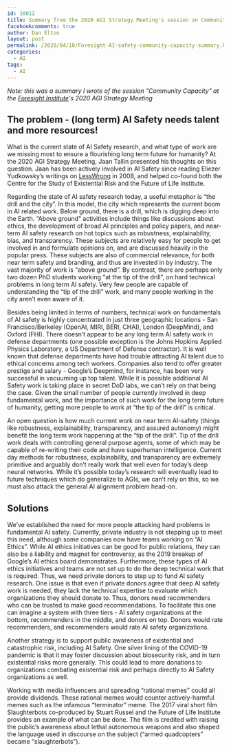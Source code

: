 ```yaml
---
id: 10012
title: Summary from the 2020 AGI Strategy Meeting's session on Community Capacity
facebookcomments: true
author: Dan Elton
layout: post
permalink: /2020/04/10/Foresight-AI-safety-community-capacity-summary.html
categories:
  - AI
tags:
  - AI
---
```


*Note: this was a summary I wrote of the session "Community Capacity" at the [Foresight Institute](https://foresight.org/)'s 2020 AGI Strategy Meeting*

## The problem - (long term) AI Safety needs talent and more resources!

What is the current state of AI Safety research, and what type of work are we missing most to ensure a flourishing long term future for humanity? At the 2020 AGI Strategy Meeting, Jaan Tallin presented his thoughts on this question. Jaan has been actively involved in AI Safety since reading Eliezer Yudkowsky’s writings on [LessWrong](https://www.lesswrong.com/) in 2008, and helped co-found both the Centre for the Study of Existential Risk and the Future of Life Institute.

Regarding the state of AI safety research today, a useful metaphor is “the drill and the city”. In this model, the city which represents the current boom in AI related work. Below ground, there is a drill, which is digging deep into the Earth. “Above ground” activities include things like discussions about ethics, the development of broad AI principles and policy papers, and near-term AI safety research on hot topics such as robustness, explainability, bias, and transparency. These subjects are relatively easy for people to get involved in and formulate opinions on, and are discussed heavily in the popular press. These subjects are also of commercial relevance, for both near term safety and branding, and thus are invested in by industry. The vast majority of work is “above ground”.  By contrast, there are perhaps only two dozen PhD students working “at the tip of the drill”, on hard technical problems in long term AI safety. Very few people are capable of understanding the “tip of the drill” work, and many people working in the city aren’t even aware of it.

Besides being limited in terms of numbers, technical work on fundamentals of AI safety is highly concentrated in just three geographic locations - San Francisco/Berkeley (OpenAI, MIRI, BERI, CHAI), London (DeepMind), and Oxford (FHI). There doesn’t appear to be any long term AI safety work in defense departments (one possible exception is the Johns Hopkins Applied Physics Laboratory, a US Department of Defense contractor). It is well known that defense departments have had trouble attracting AI talent due to ethical concerns among tech workers. Companies also tend to offer greater prestige and salary - Google’s Deepmind, for instance, has been very successful in vacuuming up top talent. While it is possible additional AI Safety work is taking place in secret DoD labs, we can’t rely on that being the case. Given the small number of people currently involved in deep fundamental work, and the importance of such work for the long term future of humanity, getting more people to work at “the tip of the drill” is critical.  

An open question is how much current work on near term AI-safety (things like robustness, explainability, transparency, and assured autonomy) might benefit the long term work happening at the “tip of the drill”. Tip of the drill work deals with controlling general purpose agents, some of which may be  capable of re-writing their code and have superhuman intelligence. Current day methods for robustness, explainability, and transparency are extremely primitive and arguably don’t really work that well even for today’s deep neural networks. While it’s possible today’s research will eventually lead to future techniques which do generalize to AGIs, we can’t rely on this, so we must also attack the general AI alignment problem head-on.  

## Solutions
We’ve established the need for more people attacking hard problems in fundamental AI safety. Currently, private industry is not stepping up to meet this need, although some companies now have teams working on “AI Ethics”. While AI ethics initiatives can be good for public relations, they can also be a liability and magnet for controversy, as the 2019 breakup of Google’s AI ethics board demonstrates. Furthermore, these types of AI ethics initiatives and teams are not set up to do the deep technical work that is required. Thus, we need private donors to step up to fund AI safety research. One issue is that even if private donors agree that deep AI safety work is needed, they lack the technical expertise to evaluate which organizations they should donate to. Thus, donors need recommenders who can be trusted to make good recommendations. To facilitate this one can imagine a system with three tiers - AI safety organizations at the bottom, recommenders in the middle, and donors on top. Donors would rate recommenders, and recommenders would rate AI safety organizations.

Another strategy is to support public awareness of existential and catastrophic risk, including AI Safety. One silver lining of the COVID-19 pandemic is that it may foster discussion about biosecurity risk, and in turn existential risks more generally. This could lead to more donations to organizations combating existential risk and perhaps directly to AI Safety organizations as well.

Working with media influencers and spreading “rational memes” could all provide dividends. These rational memes would counter actively-harmful memes such as the infamous “terminator” meme. The 2017 viral short film Slaughterbots co-produced by Stuart Russel and the Future of Life Institute provides an example of what can be done. The film is credited with raising the public’s awareness about lethal autonomous weapons and also shaped the language used in discourse on the subject (“armed quadcopters” became “slaughterbots”).

